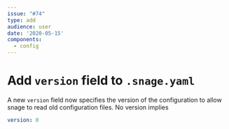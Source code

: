 ```yaml
---
issue: "#74"
type: add
audience: user
date: '2020-05-15'
components:
  - config
---
```

# Add `version` field to `.snage.yaml`

A new `version` field now specifies the version of the configuration to allow
snage to read old configuration files. No version implies
```yaml
version: 0
```
